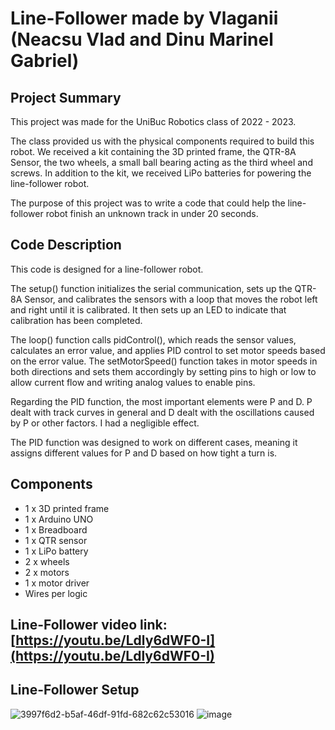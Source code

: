 # Line-Follower made by Vlaganii (Neacsu Vlad and Dinu Marinel Gabriel)

## Project Summary

This project was made for the UniBuc Robotics class of 2022 - 2023.

The class provided us with the physical components required to build this robot. We received a kit containing the 3D printed frame, the QTR-8A Sensor, the two wheels, a small ball bearing acting as the third wheel and screws. In addition to the kit, we received LiPo batteries for powering the line-follower robot.

The purpose of this project was to write a code that could help the line-follower robot finish an unknown track in under 20 seconds.

## Code Description

This code is designed for a line-follower robot. 

The setup() function initializes the serial communication, sets up the QTR-8A Sensor, and calibrates the sensors with a loop that moves the robot left and right until it is calibrated. It then sets up an LED to indicate that calibration has been completed. 

The loop() function calls pidControl(), which reads the sensor values, calculates an error value, and applies PID control to set motor speeds based on the error value. The setMotorSpeed() function takes in motor speeds in both directions and sets them accordingly by setting pins to high or low to allow current flow and writing analog values to enable pins.

Regarding the PID function, the most important elements were P and D. P dealt with track curves in general and D dealt with the oscillations caused by P or other factors. I had a negligible effect.

The PID function was designed to work on different cases, meaning it assigns different values for P and D based on how tight a turn is.

## Components 

  * 1 x 3D printed frame
  * 1 x Arduino UNO
  * 1 x Breadboard
  * 1 x QTR sensor
  * 1 x LiPo battery
  * 2 x wheels
  * 2 x motors
  * 1 x motor driver
  * Wires per logic

## Line-Follower video link: [https://youtu.be/Ldly6dWF0-I](https://youtu.be/Ldly6dWF0-I)

## Line-Follower Setup
![3997f6d2-b5af-46df-91fd-682c62c53016](https://user-images.githubusercontent.com/73032808/213567279-e33116b7-b741-4331-ba58-dfcd8ea7bcbd.jpg)
![image](https://user-images.githubusercontent.com/73032808/213567286-87fea946-32b2-4e86-b6ca-47e864c130ea.jpg)
